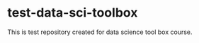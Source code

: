 test-data-sci-toolbox
=====================

This is test repository created for data science tool box course.
